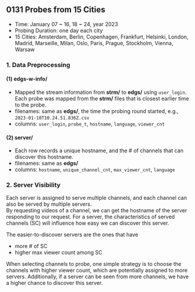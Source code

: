 ## 0131 Probes from 15 Cities
- Time: January 07 ~ 16, 18 ~ 24, year 2023
- Probing Duration: one day each city
- 15 Cities: Amsterdam, Berlin, Copenhagen, Frankfurt, Helsinki, London, Madrid, Marseille, Milan, Oslo, Paris, Prague, Stockholm, Vienna, Warsaw

### 1. Data Preprocessing
#### (1) edgs-w-info/
- Mapped the stream information from __strm/__ to __edgs/__ using `user_login`.
Each probe was mapped from the __strm/__ files that is closest earlier time to the probe.
- filenames: same as __edgs/__, the time the probing round started, e.g., `2023-01-10T10.24.51.836Z.csv`
- columns: `user_login`, `probe_t`, `hostname`, `language`, `viewer_cnt`

#### (2) server/
- Each row records a unique hostname, and the # of channels that can discover this hostname.
- filenames: same as __edgs/__
- columns: `hostname`, `unique_channel_cnt`, `max_viewer_cnt`, `language`

### 2. Server Visibility
Each server is assigned to serve multiple channels, and each channel can also be served by multiple servers.  
By requesting videos of a channel, we can get the hostname of the server responding to our request. For a server, the characteristics of served channels (SC) will influence how easy we can discover this server. 

The easier-to-discover servers are the ones that have
- more # of SC
- higher max viewer count among SC

When selecting channels to probe, one simple strategy is to choose the channels with higher viewer count, which are potentially assigned to more servers.  Additionally, if a server can be seen from more channels, we have a higher chance to discover this server.  


